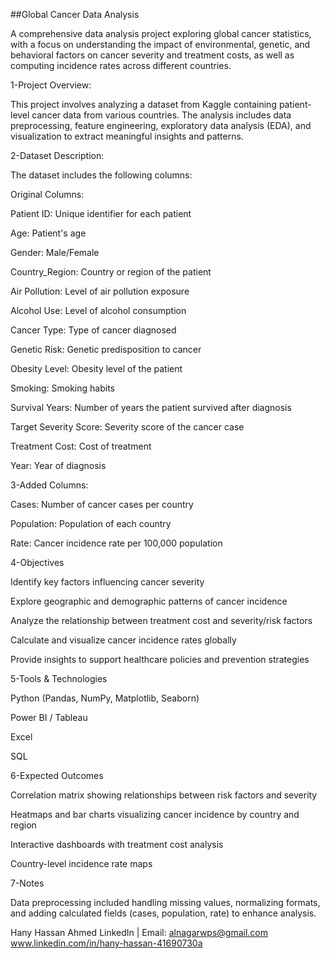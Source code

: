 ##Global Cancer Data Analysis

A comprehensive data analysis project exploring global cancer statistics, with a focus on understanding the impact of environmental, genetic, and behavioral factors on cancer severity and treatment costs, as well as computing incidence rates across different countries.

1-Project Overview:

This project involves analyzing a dataset from Kaggle containing patient-level cancer data from various countries. The analysis includes data preprocessing, feature engineering, exploratory data analysis (EDA), and visualization to extract meaningful insights and patterns.

2-Dataset Description:

The dataset includes the following columns:

Original Columns:

Patient ID: Unique identifier for each patient

Age: Patient's age

Gender: Male/Female

Country_Region: Country or region of the patient

Air Pollution: Level of air pollution exposure

Alcohol Use: Level of alcohol consumption

Cancer Type: Type of cancer diagnosed

Genetic Risk: Genetic predisposition to cancer

Obesity Level: Obesity level of the patient

Smoking: Smoking habits

Survival Years: Number of years the patient survived after diagnosis

Target Severity Score: Severity score of the cancer case

Treatment Cost: Cost of treatment

Year: Year of diagnosis


3-Added Columns:

Cases: Number of cancer cases per country

Population: Population of each country

Rate: Cancer incidence rate per 100,000 population


4-Objectives

Identify key factors influencing cancer severity

Explore geographic and demographic patterns of cancer incidence

Analyze the relationship between treatment cost and severity/risk factors

Calculate and visualize cancer incidence rates globally

Provide insights to support healthcare policies and prevention strategies


5-Tools & Technologies

Python (Pandas, NumPy, Matplotlib, Seaborn)

Power BI / Tableau

Excel

SQL


6-Expected Outcomes

Correlation matrix showing relationships between risk factors and severity

Heatmaps and bar charts visualizing cancer incidence by country and region

Interactive dashboards with treatment cost analysis

Country-level incidence rate maps


7-Notes

Data preprocessing included handling missing values, normalizing formats, and adding calculated fields (cases, population, rate) to enhance analysis.


Hany Hassan Ahmed
LinkedIn | Email: alnagarwps@gmail.com
www.linkedin.com/in/hany-hassan-41690730a
